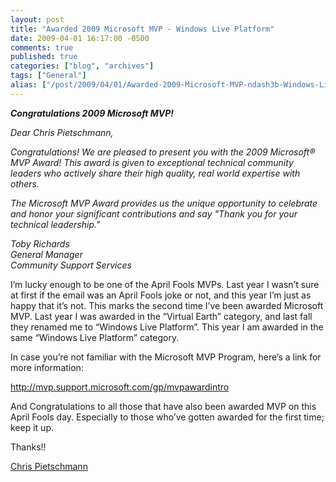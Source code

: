 ```yaml
---
layout: post
title: "Awarded 2009 Microsoft MVP - Windows Live Platform"
date: 2009-04-01 16:17:00 -0500
comments: true
published: true
categories: ["blog", "archives"]
tags: ["General"]
alias: ["/post/2009/04/01/Awarded-2009-Microsoft-MVP-ndash3b-Windows-Live-Platform", "/post/2009/04/01/awarded-2009-microsoft-mvp-ndash3b-windows-live-platform"]
---
```

<!-- more -->
<p><em><strong>Congratulations 2009 Microsoft MVP!</strong></em></p>
<p><em>Dear Chris Pietschmann,</em></p>
<p><em>Congratulations! We are pleased to present you with the 2009 Microsoft&reg; MVP Award! This award is given to exceptional technical community leaders who actively share their high quality, real world expertise with others.</em></p>
<p><em>The Microsoft MVP Award provides us the unique opportunity to celebrate and honor your significant contributions and say "Thank you for your technical leadership."</em></p>
<p><em>Toby Richards     <br />General Manager       <br />Community Support Services</em></p>
<p>I&rsquo;m lucky enough to be one of the April Fools MVPs. Last year I wasn&rsquo;t sure at first if the email was an April Fools joke or not, and this year I&rsquo;m just as happy that it&rsquo;s not. This marks the second time I&rsquo;ve been awarded Microsoft MVP. Last year I was awarded in the &ldquo;Virtual Earth&rdquo; category, and last fall they renamed me to &ldquo;Windows Live Platform&rdquo;. This year I am awarded in the same &ldquo;Windows Live Platform&rdquo; category.</p>
<p>In case you&rsquo;re not familiar with the Microsoft MVP Program, here&rsquo;s a link for more information:</p>
<p><a title="http://mvp.support.microsoft.com/gp/mvpawardintro" href="http://mvp.support.microsoft.com/gp/mvpawardintro">http://mvp.support.microsoft.com/gp/mvpawardintro</a></p>
<p>And Congratulations to all those that have also been awarded MVP on this April Fools day. Especially to those who&rsquo;ve gotten awarded for the first time; keep it up.</p>
<p>Thanks!!</p>
<p><a href="https://mvp.support.microsoft.com/profile/Pietschmann" target="_blank">Chris Pietschmann</a></p>
